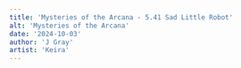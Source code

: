 ```yaml
---
title: 'Mysteries of the Arcana - 5.41 Sad Little Robot'
alt: 'Mysteries of the Arcana'
date: '2024-10-03'
author: 'J Gray'
artist: 'Keira'
---
```

